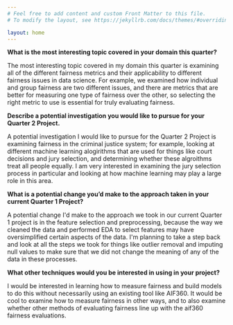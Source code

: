 ```yaml
---
# Feel free to add content and custom Front Matter to this file.
# To modify the layout, see https://jekyllrb.com/docs/themes/#overriding-theme-defaults

layout: home
---
```


**What is the most interesting topic covered in your domain this quarter?**

The most interesting topic covered in my domain this quarter is examining all of the different fairness metrics and their applicability to different fairness issues in data science. For example, we examined how individual and group fairness are two different issues, and there are metrics that are better for measuring one type of fairness over the other, so selecting the right metric to use is essential for truly evaluating fairness.

**Describe a potential investigation you would like to pursue for your Quarter 2 Project.**

A potential investigation I would like to pursue for the Quarter 2 Project is examining fairness in the criminal justice system; for example, looking at different machine learning alogirithms that are used for things like court decisions and jury selection, and determining whether these algroithms treat all people equally. I am very interested in examining the jury selection process in particular and looking at how machine learning may play a large role in this area.

**What is a potential change you’d make to the approach taken in your current Quarter 1 Project?**

A potential change I'd make to the approach we took in our current Quarter 1 project is in the feature selection and preprocessing, because the way we cleaned the data and performed EDA to select features may have oversimplified certain aspects of the data. I'm planning to take a step back and look at all the steps we took for things like outlier removal and imputing null values to make sure that we did not change the meaning of any of the data in these processes.

**What other techniques would you be interested in using in your project?**

I would be interested in learning how to measure fairness and build models to do this without necessarily using an existing tool like AIF360. It would be cool to examine how to measure fairness in other ways, and to also examine whether other methods of evaluating fairness line up with the aif360 fairness evaluations.
